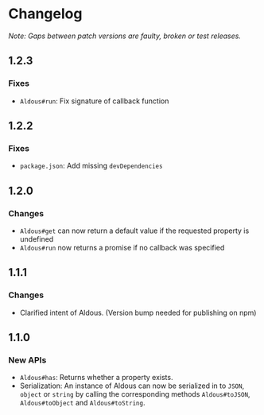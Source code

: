 Changelog
=========

*Note: Gaps between patch versions are faulty, broken or test releases.*

1.2.3
-----

### Fixes

  - `Aldous#run`: Fix signature of callback function


1.2.2
-----

### Fixes

  - `package.json`: Add missing `devDependencies`


1.2.0
-----

### Changes

  - `Aldous#get` can now return a default value if the requested property is undefined
  - `Aldous#run` now returns a promise if no callback was specified


1.1.1
-----

### Changes

  - Clarified intent of Aldous. (Version bump needed for publishing on npm)


1.1.0
-----


### New APIs

  - `Aldous#has`: Returns whether a property exists.
  - Serialization: An instance of Aldous can now be serialized in to `JSON`, `object` or `string` by calling the corresponding methods `Aldous#toJSON`, `Aldous#toObject` and `Aldous#toString`.
